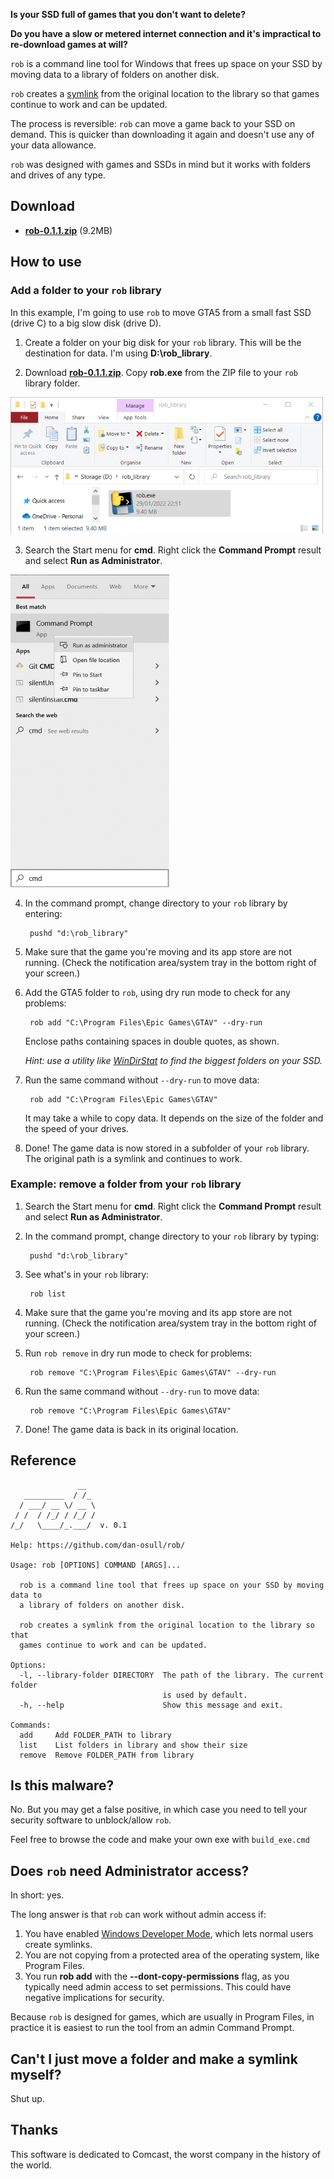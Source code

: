 **Is your SSD full of games that you don't want to delete?**

**Do you have a slow or metered internet connection and it's impractical to re-download games at will?**

`rob` is a command line tool for Windows that frees up space on your SSD by moving data to a library of folders on another disk.

`rob` creates a [symlink](https://en.wikipedia.org/wiki/Symbolic_link) from the original location to the library so that games continue to work and can be updated.

The process is reversible: `rob` can move a game back to your SSD on demand. This is quicker than downloading it again and doesn't use any of your data allowance.

`rob` was designed with games and SSDs in mind but it works with folders and drives of any type.

## Download

- **[rob-0.1.1.zip](https://github.com/dan-osull/rob/releases/download/v0.1.1/rob-v.0.1.1.zip)** (9.2MB)

## How to use

### Add a folder to your `rob` library

In this example, I'm going to use `rob` to move GTA5 from a small fast SSD (drive C) to a big slow disk (drive D).

1. Create a folder on your big disk for your `rob` library. This will be the destination for data. I'm using **D:\rob_library**.

2. Download **[rob-0.1.1.zip](https://github.com/dan-osull/rob/releases/download/v0.1.1/rob-v.0.1.1.zip)**. Copy **rob.exe** from the ZIP file to your `rob` library folder.

![Screenshot](screenshots/exe_in_folder(small).png)

3. Search the Start menu for **cmd**. Right click the **Command Prompt** result and select **Run as Administrator**.

![Screenshot](screenshots/start_menu(small).png)

4. In the command prompt, change directory to your `rob` library by entering:

        pushd "d:\rob_library"

5. Make sure that the game you're moving and its app store are not running. (Check the notification area/system tray in the bottom right of your screen.)

6. Add the GTA5 folder to `rob`, using dry run mode to check for any problems:

        rob add "C:\Program Files\Epic Games\GTAV" --dry-run

    Enclose paths containing spaces in double quotes, as shown.

    *Hint: use a utility like [WinDirStat](https://windirstat.net/) to find the biggest folders on your SSD.*

7. Run the same command without `--dry-run` to move data:

        rob add "C:\Program Files\Epic Games\GTAV"

   It may take a while to copy data. It depends on the size of the folder and the speed of your drives.

8. Done! The game data is now stored in a subfolder of your `rob` library. The original path is a symlink and continues to work.

### Example: remove a folder from your `rob` library

1. Search the Start menu for **cmd**. Right click the **Command Prompt** result and select **Run as Administrator**.

2. In the command prompt, change directory to your `rob` library by typing:

        pushd "d:\rob_library"

3. See what's in your `rob` library:

        rob list

4. Make sure that the game you're moving and its app store are not running. (Check the notification area/system tray in the bottom right of your screen.)

5. Run `rob remove` in dry run mode to check for problems:

        rob remove "C:\Program Files\Epic Games\GTAV" --dry-run

6. Run the same command without `--dry-run` to move data:

        rob remove "C:\Program Files\Epic Games\GTAV"

7. Done! The game data is back in its original location.

## Reference

```
               __
   _________  / /_
  / ___/ __ \/ __ \
 / /  / /_/ / /_/ /
/_/   \____/_.___/  v. 0.1

Help: https://github.com/dan-osull/rob/

Usage: rob [OPTIONS] COMMAND [ARGS]...

  rob is a command line tool that frees up space on your SSD by moving data to
  a library of folders on another disk.

  rob creates a symlink from the original location to the library so that
  games continue to work and can be updated.

Options:
  -l, --library-folder DIRECTORY  The path of the library. The current folder
                                  is used by default.
  -h, --help                      Show this message and exit.

Commands:
  add     Add FOLDER_PATH to library
  list    List folders in library and show their size
  remove  Remove FOLDER_PATH from library
```

## Is this malware?

No. But you may get a false positive, in which case you need to tell your security software to unblock/allow `rob`.

Feel free to browse the code and make your own exe with `build_exe.cmd`

## Does `rob` need Administrator access?

In short: yes.

The long answer is that `rob` can work without admin access if:

1. You have enabled [Windows Developer Mode](https://docs.microsoft.com/en-us/windows/apps/get-started/enable-your-device-for-development), which lets normal users create symlinks.
2. You are not copying from a protected area of the operating system, like Program Files.
3. You run **rob add** with the **--dont-copy-permissions** flag, as you typically need admin access to set permissions. This could have negative implications for security.

Because `rob` is designed for games, which are usually in Program Files, in practice it is easiest to run the tool from an admin Command Prompt.

## Can't I just move a folder and make a symlink myself?

Shut up.

## Thanks

This software is dedicated to Comcast, the worst company in the history of the world.